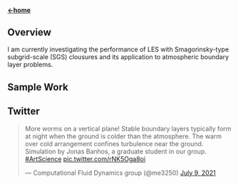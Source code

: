 #### [←home](../README.md)

## Overview

I am currently investigating the performance of LES with Smagorinsky-type subgrid-scale (SGS) clousures and its application to atmospheric boundary layer problems.

## Sample Work




## Twitter

<blockquote class="twitter-tweet"><p lang="en" dir="ltr">More worms on a vertical plane! Stable boundary layers typically form at night when the ground is colder than the atmosphere. The warm over cold arrangement confines turbulence near the ground. Simulation by Jonas Banhos, a graduate student in our group. <a href="https://twitter.com/hashtag/ArtScience?src=hash&amp;ref_src=twsrc%5Etfw">#ArtScience</a> <a href="https://t.co/rNK5Oga8oi">pic.twitter.com/rNK5Oga8oi</a></p>&mdash; Computational Fluid Dynamics group (@me3250) <a href="https://twitter.com/me3250/status/1413502263889301507?ref_src=twsrc%5Etfw">July 9, 2021</a></blockquote> <script async src="https://platform.twitter.com/widgets.js" charset="utf-8"></script> 
